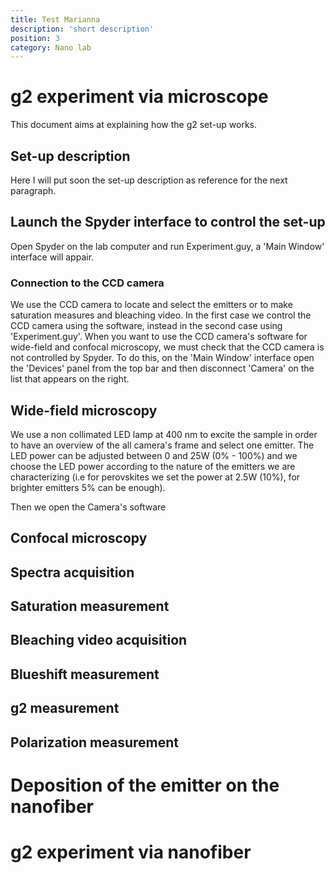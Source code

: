 ```yaml
---
title: Test Marianna
description: 'short description'
position: 3
category: Nano lab 
---
```


# g2 experiment via microscope

  This document aims at explaining how the g2 set-up works. 

## Set-up description 

Here I will put soon the set-up description as reference for the next paragraph. 

## Launch the Spyder interface to control the set-up 

Open Spyder on the lab computer and run Experiment.guy, a 'Main Window' interface will appair. 

### Connection to the CCD camera 
We use the CCD camera to locate and select the emitters or to make saturation measures and bleaching video.
In the first case we control the CCD camera using the software, instead in the second case using 'Experiment.guy'. 
When you want to use the CCD camera's software for wide-field and confocal microscopy, we must check that the CCD camera is not controlled by Spyder. To do this, on the 'Main Window' interface open the 'Devices' panel from the top bar and then disconnect 'Camera' on the list that appears on the right. 

## Wide-field microscopy 

We use a non collimated LED lamp at 400 nm to excite the sample in order to have an overview of the all camera's frame and select one emitter. The LED power can be adjusted between 0 and 25W (0% - 100%) and we choose the LED power according to the nature of the emitters we are characterizing (i.e for perovskites we set the power at 2.5W (10%), for brighter emitters 5% can be enough). 

Then we open the Camera's software 


## Confocal microscopy 

## Spectra acquisition 

## Saturation measurement 

## Bleaching video acquisition 

## Blueshift measurement 

## g2 measurement 

## Polarization measurement 

# Deposition of the emitter on the nanofiber 

# g2 experiment via nanofiber 





